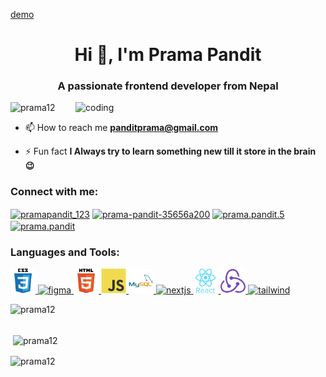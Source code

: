 [demo](https://banner.godori.dev)

<h1 align="center">Hi 👋, I'm Prama Pandit</h1>
<h3 align="center">A passionate frontend developer from Nepal</h3>


<img align="right" alt="coding" width="400" src="https://c.tenor.com/S59bPkT0pqcAAAAC/programming.gif" >

<p align="left"> <img src="https://komarev.com/ghpvc/?username=prama12&label=Profile%20views&color=0e75b6&style=flat" alt="prama12" /> </p>

- 📫 How to reach me **panditprama@gmail.com**

- ⚡ Fun fact **I Always try to learn something new till it store in the brain 😉**

<h3 align="left">Connect with me:</h3>
<p align="left">
<a href="https://twitter.com/pramapandit_123" target="blank"><img align="center" src="https://raw.githubusercontent.com/rahuldkjain/github-profile-readme-generator/master/src/images/icons/Social/twitter.svg" alt="pramapandit_123" height="30" width="40" /></a>
<a href="https://linkedin.com/in/prama-pandit-35656a200" target="blank"><img align="center" src="https://raw.githubusercontent.com/rahuldkjain/github-profile-readme-generator/master/src/images/icons/Social/linked-in-alt.svg" alt="prama-pandit-35656a200" height="30" width="40" /></a>
<a href="https://fb.com/prama.pandit.5" target="blank"><img align="center" src="https://raw.githubusercontent.com/rahuldkjain/github-profile-readme-generator/master/src/images/icons/Social/facebook.svg" alt="prama.pandit.5" height="30" width="40" /></a>
<a href="https://instagram.com/prama.pandit" target="blank"><img align="center" src="https://raw.githubusercontent.com/rahuldkjain/github-profile-readme-generator/master/src/images/icons/Social/instagram.svg" alt="prama.pandit" height="30" width="40" /></a>
</p>

<h3 align="left">Languages and Tools:</h3>
<p align="left"> <a href="https://www.w3schools.com/css/" target="_blank" rel="noreferrer"> <img src="https://raw.githubusercontent.com/devicons/devicon/master/icons/css3/css3-original-wordmark.svg" alt="css3" width="40" height="40"/> </a> <a href="https://www.figma.com/" target="_blank" rel="noreferrer"> <img src="https://www.vectorlogo.zone/logos/figma/figma-icon.svg" alt="figma" width="40" height="40"/> </a> <a href="https://www.w3.org/html/" target="_blank" rel="noreferrer"> <img src="https://raw.githubusercontent.com/devicons/devicon/master/icons/html5/html5-original-wordmark.svg" alt="html5" width="40" height="40"/> </a> <a href="https://developer.mozilla.org/en-US/docs/Web/JavaScript" target="_blank" rel="noreferrer"> <img src="https://raw.githubusercontent.com/devicons/devicon/master/icons/javascript/javascript-original.svg" alt="javascript" width="40" height="40"/> </a> <a href="https://www.mysql.com/" target="_blank" rel="noreferrer"> <img src="https://raw.githubusercontent.com/devicons/devicon/master/icons/mysql/mysql-original-wordmark.svg" alt="mysql" width="40" height="40"/> </a> <a href="https://nextjs.org/" target="_blank" rel="noreferrer"> <img src="https://cdn.worldvectorlogo.com/logos/nextjs-2.svg" alt="nextjs" width="40" height="40"/> </a> <a href="https://reactjs.org/" target="_blank" rel="noreferrer"> <img src="https://raw.githubusercontent.com/devicons/devicon/master/icons/react/react-original-wordmark.svg" alt="react" width="40" height="40"/> </a> <a href="https://redux.js.org" target="_blank" rel="noreferrer"> <img src="https://raw.githubusercontent.com/devicons/devicon/master/icons/redux/redux-original.svg" alt="redux" width="40" height="40"/> </a> <a href="https://tailwindcss.com/" target="_blank" rel="noreferrer"> <img src="https://www.vectorlogo.zone/logos/tailwindcss/tailwindcss-icon.svg" alt="tailwind" width="40" height="40"/> </a> </p>

<p><img align="left" src="https://github-readme-stats.vercel.app/api/top-langs?username=prama12&show_icons=true&locale=en&layout=compact" alt="prama12" /></p>

<br/><br/>

<p>&nbsp;<img align="center" src="https://github-readme-stats.vercel.app/api?username=prama12&show_icons=true&locale=en" alt="prama12" /></p> 

<p><img align="center" src="https://github-readme-streak-stats.herokuapp.com/?user=prama12&" alt="prama12" /></p>
